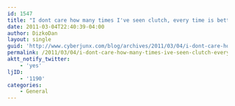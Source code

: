 ```yaml
---
id: 1547
title: "I dont care how many times I've seen clutch, every time is better than the lalas! Awesome. Pure awesome!'"
date: 2011-03-04T22:40:39-04:00
author: DizkoDan
layout: single
guid: 'http://www.cyberjunx.com/blog/archives/2011/03/04/i-dont-care-how-many-times-ive-seen-clutch-every-time-is-better-than-the-lalas-awesome-pure-awesome/'
permalink: /2011/03/04/i-dont-care-how-many-times-ive-seen-clutch-every-time-is-better-than-the-lalas-awesome-pure-awesome/
aktt_notify_twitter:
    - 'yes'
ljID:
    - '1190'
categories:
    - General
---
```


<div class="posterous_autopost"></div>
